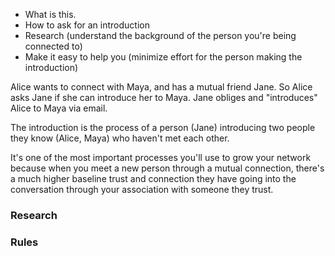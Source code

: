 - What is this.
- How to ask for an introduction
- Research (understand the background of the person you're being connected to)
- Make it easy to help you (minimize effort for the person making the introduction)

Alice wants to connect with Maya, and has a mutual friend Jane. So Alice asks Jane if she can introduce her to Maya. Jane obliges and "introduces" Alice to Maya via email.

The introduction is the process of a person (Jane) introducing two people they know (Alice, Maya) who haven't met each other.

It's one of the most important processes you'll use to grow your network because when you meet a new person through a mutual connection, there's a much higher baseline trust and connection they have going into the conversation through your association with someone they trust.

### Research

### Rules



